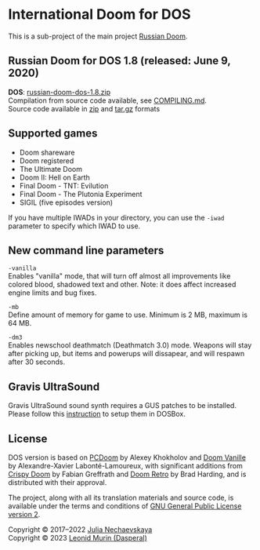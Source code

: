 # International Doom for DOS

This is a sub-project of the main project [Russian Doom](https://github.com/Russian-Doom/russian-doom). 


## Russian Doom for DOS 1.8 (released: June 9, 2020)

**DOS**:
[russian-doom-dos-1.8.zip](https://github.com/Russian-Doom/russian-doom-dos/releases/download/1.8/russian-doom-dos-1.8.zip)  
Compilation from source code available, see [COMPILING.md](COMPILING.md).  
Source code available in [zip](https://github.com/Russian-Doom/russian-doom-dos/archive/refs/tags/1.8.zip)
and [tar.gz](https://github.com/Russian-Doom/russian-doom-dos/archive/refs/tags/1.8.tar.gz) formats


## Supported games

* Doom shareware
* Doom registered
* The Ultimate Doom
* Doom II: Hell on Earth
* Final Doom - TNT: Evilution
* Final Doom - The Plutonia Experiment
* SIGIL (five episodes version)

If you have multiple IWADs in your directory, you can use the `-iwad` parameter to specify which IWAD to use. 


## New command line parameters

`-vanilla`<br />
Enables "vanilla" mode, that will turn off almost all improvements like colored blood, shadowed text and other.
Note: it does affect increased engine limits and bug fixes.

`-mb`<br />
Define amount of memory for game to use. Minimum is 2 MB, maximum is 64 MB.

`-dm3`<br />
Enables newschool deathmatch (Deathmatch 3.0) mode.
Weapons will stay after picking up, but items and powerups will dissapear, and will respawn after 30 seconds.


## Gravis UltraSound

Gravis UltraSound sound synth requires a GUS patches to be installed.
Please follow this [instruction](https://github.com/JNechaevsky/inter-doom/blob/master/src_dos/ultrasnd/README.md)
to setup them in DOSBox.


## License

DOS version is based on [PCDoom](https://github.com/nukeykt/PCDoom-v2) by Alexey Khokholov
and [Doom Vanille](https://github.com/AXDOOMER/doom-vanille) by Alexandre-Xavier Labonté-Lamoureux,
with significant additions from [Crispy Doom](http://fabiangreffrath.github.io/crispy-doom) by Fabian Greffrath
and [Doom Retro](http://doomretro.com) by Brad Harding, and is distributed with their approval.

The project, along with all its translation materials and source code,
is available under the terms and conditions of
[GNU General Public License version 2](https://www.gnu.org/licenses/old-licenses/gpl-2.0.html).

Copyright &copy; 2017&ndash;2022 [Julia Nechaevskaya](https://jnechaevsky.github.io/author.html)  
Copyright &copy; 2023 [Leonid Murin (Dasperal)](https://github.com/Dasperal)